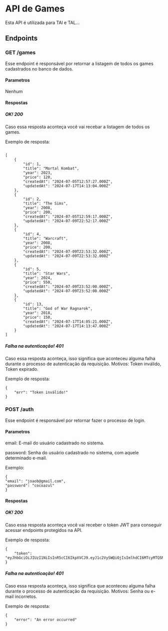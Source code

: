 # API de Games
Esta API é utilizada para TAl e TAL...
## Endpoints
### GET /games
Esse endpoint é responsável por retornar a listagem de todos os games cadastrados no banco de dados.
#### Parametros
Nenhum
#### Respostas
##### OK! 200
Caso essa resposta aconteça você vai recebar a listagem de todos os games.

Exemplo de resposta:
```

[
    {
        "id": 1,
        "title": "Mortal Kombat",
        "year": 2023,
        "price": 120,
        "createdAt": "2024-07-05T12:57:27.000Z",
        "updatedAt": "2024-07-17T14:13:04.000Z"
    },
    {
        "id": 2,
        "title": "The Sims",
        "year": 2008,
        "price": 200,
        "createdAt": "2024-07-05T12:59:17.000Z",
        "updatedAt": "2024-07-09T22:52:17.000Z"
    },
    {
        "id": 4,
        "title": "Warcraft",
        "year": 2008,
        "price": 200,
        "createdAt": "2024-07-09T22:53:32.000Z",
        "updatedAt": "2024-07-09T22:53:32.000Z"
    },
    {
        "id": 5,
        "title": "Star Wars",
        "year": 2024,
        "price": 550,
        "createdAt": "2024-07-09T23:52:00.000Z",
        "updatedAt": "2024-07-09T23:52:00.000Z"
    },
    {
        "id": 13,
        "title": "God of War Ragnarok",
        "year": 2018,
        "price": 150,
        "createdAt": "2024-07-17T14:05:21.000Z",
        "updatedAt": "2024-07-17T14:13:47.000Z"
    }
]

```
##### Falha na autenticação! 401
Caso essa resposta aconteça, isso significa que aconteceu alguma falha durante o processo de autenticação da requisição. Motivos: Token inválido, Token expirado.

Exemplo de resposta:
```
{
    "err": "Token inválido!"
}
```

### POST /auth
Esse endpoint é responsável por retornar fazer o processo de login.
#### Parametros
email: E-mail do usuário cadastrado no sistema.

password: Senha do usuário cadastrado no sistema, com aquele determinado e-mail.

Exemplo:
```
{
"email": "joaob@gmail.com",
"password": "cocoazul"
}
```
#### Respostas
##### OK! 200
Caso essa resposta aconteça você vai receber o token JWT para conseguir acessar endpoints protegidos na API.

Exemplo de resposta:
```
{
    "token": "eyJhbGciOiJIUzI1NiIsInR5cCI6IkpXVCJ9.eyJ1c2VySWQiOjIsImlhdCI6MTcyMTQ5MTExNywiZXhwIjoxNzIxNDk0NzE3fQ.YsW4vaMbB5SUdllS3qoeBFV3QyeYPP3Jx7JQ3u1qr7k"
}
```
##### Falha na autenticação! 401
Caso essa resposta aconteça, isso significa que aconteceu alguma falha durante o processo de autenticação da requisição. Motivos: Senha ou e-mail incorretos.

Exemplo de resposta:
```
{
    "error": "An error occurred"
}
```
